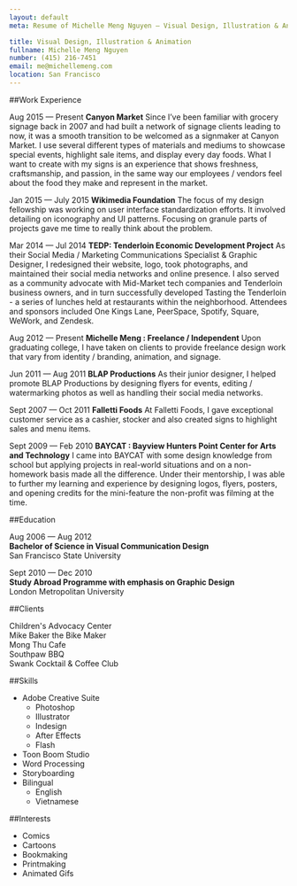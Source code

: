 ```yaml
---
layout: default
meta: Resume of Michelle Meng Nguyen — Visual Design, Illustration & Animation

title: Visual Design, Illustration & Animation
fullname: Michelle Meng Nguyen
number: (415) 216-7451
email: me@michellemeng.com
location: San Francisco
---
```


##Work Experience    

Aug 2015 — Present
**Canyon Market**
Since I’ve been familiar with grocery signage back in 2007 and had built a network of signage clients leading to now, it was a smooth transition to be welcomed as a signmaker at Canyon Market. I use several different types of materials and mediums to showcase special events, highlight sale items, and display every day foods. What I want to create with my signs is an experience that shows freshness, craftsmanship, and passion, in the same way our employees / vendors feel about the food they make and represent in the market.

Jan 2015 — July 2015
**Wikimedia Foundation**
The focus of my design fellowship was working on user interface standardization efforts. It involved detailing on iconography and UI patterns. Focusing on granule parts of projects gave me time to really think about the problem. 

Mar 2014 — Jul 2014
**TEDP: Tenderloin Economic Development Project**
As their Social Media / Marketing Communications Specialist & Graphic Designer, I redesigned their website, logo, took photographs, and maintained their social media networks and online presence. I also served as a community advocate with Mid-Market tech companies and Tenderloin business owners, and in turn successfully developed Tasting the Tenderloin - a series of lunches held at restaurants within the neighborhood. Attendees and sponsors included One Kings Lane, PeerSpace, Spotify, Square, WeWork, and Zendesk.

Aug 2012 — Present
**Michelle Meng : Freelance / Independent**
Upon graduating college, I have taken on clients to provide freelance design work that vary from identity / branding, animation, and signage.

Jun 2011 — Aug 2011
**BLAP Productions**
As their junior designer, I helped promote BLAP Productions  by designing flyers for events, editing / watermarking photos as well as handling their social media networks.

Sept 2007 — Oct 2011
**Falletti Foods**
At Falletti Foods, I gave exceptional customer service as a cashier, stocker and also created signs to highlight sales and menu items.

Sept 2009 — Feb 2010
**BAYCAT : Bayview Hunters Point Center for Arts and Technology**
I came into BAYCAT with some design knowledge from school but applying projects in real-world situations and on a non-homework basis made all the difference. Under their mentorship, I was able to further my learning and experience by designing logos, flyers, posters, and opening credits for the mini-feature the non-profit was filming at the time.



##Education

Aug 2006 — Aug 2012		
**Bachelor of Science in Visual Communication Design**    
San Francisco State University


Sept 2010 — Dec 2010	
**Study Abroad Programme with emphasis on Graphic Design**    
London Metropolitan University


##Clients

Children's Advocacy Center  
Mike Baker the Bike Maker  
Mong Thu Cafe  
Southpaw BBQ  
Swank Cocktail & Coffee Club



##Skills

* Adobe Creative Suite	
    * Photoshop	
    * Illustrator	
    * Indesign	
    * After Effects	
    * Flash	
* Toon Boom Studio	
* Word Processing		
* Storyboarding	
* Bilingual    
    * English    
    * Vietnamese



##Interests

* Comics		
* Cartoons	
* Bookmaking	
* Printmaking		
* Animated Gifs
